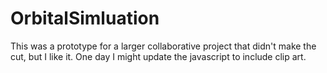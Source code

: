 # OrbitalSimluation
This was a prototype for a larger collaborative project that didn't make the cut, but I like it. 
One day I might update the javascript to include clip art. 
